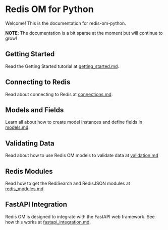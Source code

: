 # Redis OM for Python

Welcome! This is the documentation for redis-om-python.

**NOTE**: The documentation is a bit sparse at the moment but will continue to grow!

## Getting Started

Read the Getting Started tutorial at [getting_started.md](getting_started.md).

## Connecting to Redis

Read about connecting to Redis at [connections.md](connections.md).

## Models and Fields

Learn all about how to create model instances and define fields in [models.md](models.md).

## Validating Data

Read about how to use Redis OM models to validate data at [validation.md](validation.md)

## Redis Modules

Read how to get the RediSearch and RedisJSON modules at [redis_modules.md](redis_modules.md).

## FastAPI Integration

Redis OM is designed to integrate with the FastAPI web framework. See how this works at [fastapi_integration.md](fastapi_integration.md).
